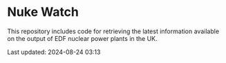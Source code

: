# Nuke Watch

This repository includes code for retrieving the latest information available on the output of EDF nuclear power plants in the UK.

Last updated: 2024-08-24 03:13